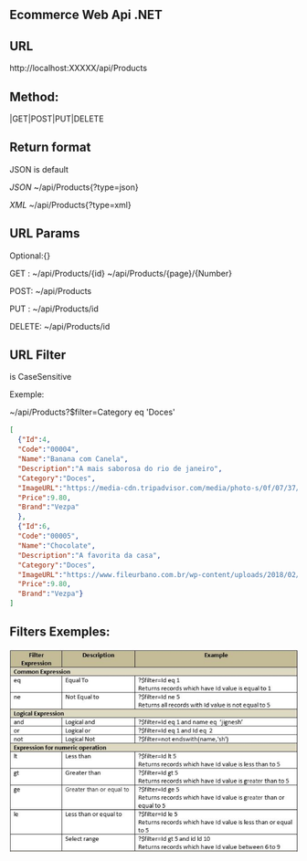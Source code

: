 ## Ecommerce Web Api .NET


## URL
http://localhost:XXXXX/api/Products

## Method:
|GET|POST|PUT|DELETE

## Return format
JSON is default

*JSON*
~/api/Products{?type=json}

*XML*
~/api/Products{?type=xml}

## URL Params
Optional:{}


GET :   ~/api/Products/{id}
        ~/api/Products/{page}/{Number}
        
POST:   ~/api/Products

PUT :   ~/api/Products/id

DELETE: ~/api/Products/id



## URL Filter
is CaseSensitive

Exemple:

~/api/Products?$filter=Category eq 'Doces'

```json
[
  {"Id":4,
  "Code":"00004",
  "Name":"Banana com Canela",
  "Description":"A mais saborosa do rio de janeiro",
  "Category":"Doces",
  "ImageURL":"https://media-cdn.tripadvisor.com/media/photo-s/0f/07/37/e2/pizza-banana-com-canela.jpg",
  "Price":9.80,
  "Brand":"Vezpa"
  },
  {"Id":6,
  "Code":"00005",
  "Name":"Chocolate",
  "Description":"A favorita da casa",
  "Category":"Doces",
  "ImageURL":"https://www.fileurbano.com.br/wp-content/uploads/2018/02/pizza-chocolate.jpg",
  "Price":9.80,
  "Brand":"Vezpa"}
]
```
## Filters Exemples:

![Odata uri table](https://github.com/Gabriel-Bur/Ecommerce/blob/master/1.jpg)
